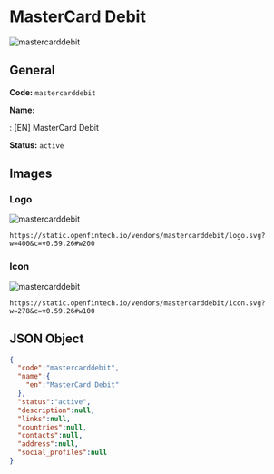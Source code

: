 
# MasterCard Debit 
![mastercarddebit](https://static.openfintech.io/vendors/mastercarddebit/logo.svg?w=400&c=v0.59.26#w200)  

## General 
 
**Code:** `mastercarddebit` 
 
**Name:** 
 
:	[EN] MasterCard Debit 
 
**Status:** `active` 
 

## Images 

### Logo 
 
![mastercarddebit](https://static.openfintech.io/vendors/mastercarddebit/logo.svg?w=400&c=v0.59.26#w200)  

```
https://static.openfintech.io/vendors/mastercarddebit/logo.svg?w=400&c=v0.59.26#w200
```  

### Icon 
 
![mastercarddebit](https://static.openfintech.io/vendors/mastercarddebit/icon.svg?w=278&c=v0.59.26#w100)  

```
https://static.openfintech.io/vendors/mastercarddebit/icon.svg?w=278&c=v0.59.26#w100
```  

## JSON Object 

```json
{
  "code":"mastercarddebit",
  "name":{
    "en":"MasterCard Debit"
  },
  "status":"active",
  "description":null,
  "links":null,
  "countries":null,
  "contacts":null,
  "address":null,
  "social_profiles":null
}
```  
